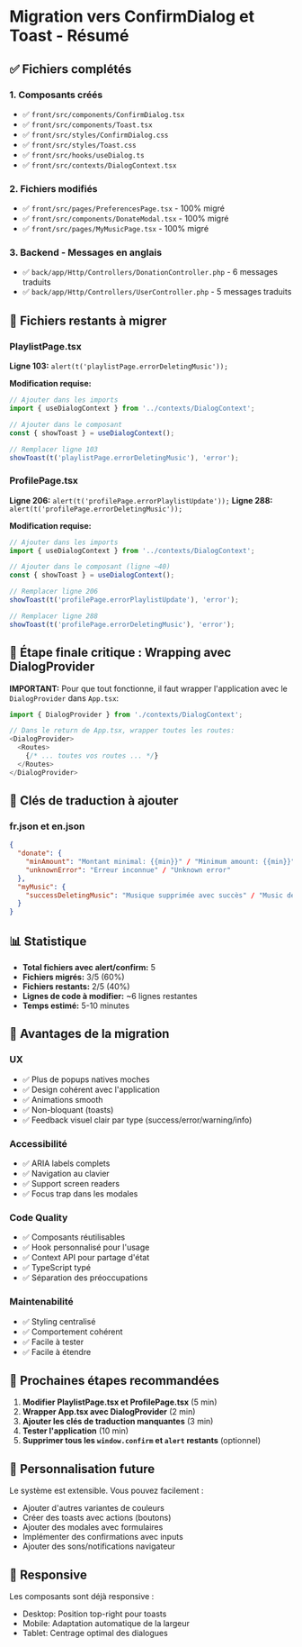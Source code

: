 # Migration vers ConfirmDialog et Toast - Résumé

## ✅ Fichiers complétés

### 1. Composants créés
- ✅ `front/src/components/ConfirmDialog.tsx`
- ✅ `front/src/components/Toast.tsx`
- ✅ `front/src/styles/ConfirmDialog.css`
- ✅ `front/src/styles/Toast.css`
- ✅ `front/src/hooks/useDialog.ts`
- ✅ `front/src/contexts/DialogContext.tsx`

### 2. Fichiers modifiés
- ✅ `front/src/pages/PreferencesPage.tsx` - 100% migré
- ✅ `front/src/components/DonateModal.tsx` - 100% migré
- ✅ `front/src/pages/MyMusicPage.tsx` - 100% migré

### 3. Backend - Messages en anglais
- ✅ `back/app/Http/Controllers/DonationController.php` - 6 messages traduits
- ✅ `back/app/Http/Controllers/UserController.php` - 5 messages traduits

## 🔄 Fichiers restants à migrer

### PlaylistPage.tsx
**Ligne 103:** `alert(t('playlistPage.errorDeletingMusic'));`

**Modification requise:**
```typescript
// Ajouter dans les imports
import { useDialogContext } from '../contexts/DialogContext';

// Ajouter dans le composant
const { showToast } = useDialogContext();

// Remplacer ligne 103
showToast(t('playlistPage.errorDeletingMusic'), 'error');
```

### ProfilePage.tsx
**Ligne 206:** `alert(t('profilePage.errorPlaylistUpdate'));`
**Ligne 288:** `alert(t('profilePage.errorDeletingMusic'));`

**Modification requise:**
```typescript
// Ajouter dans les imports
import { useDialogContext } from '../contexts/DialogContext';

// Ajouter dans le composant (ligne ~40)
const { showToast } = useDialogContext();

// Remplacer ligne 206
showToast(t('profilePage.errorPlaylistUpdate'), 'error');

// Remplacer ligne 288
showToast(t('profilePage.errorDeletingMusic'), 'error');
```

## 📝 Étape finale critique : Wrapping avec DialogProvider

**IMPORTANT:** Pour que tout fonctionne, il faut wrapper l'application avec le `DialogProvider` dans `App.tsx`:

```typescript
import { DialogProvider } from './contexts/DialogContext';

// Dans le return de App.tsx, wrapper toutes les routes:
<DialogProvider>
  <Routes>
    {/* ... toutes vos routes ... */}
  </Routes>
</DialogProvider>
```

## 🔑 Clés de traduction à ajouter

### fr.json et en.json

```json
{
  "donate": {
    "minAmount": "Montant minimal: {{min}}" / "Minimum amount: {{min}}",
    "unknownError": "Erreur inconnue" / "Unknown error"
  },
  "myMusic": {
    "successDeletingMusic": "Musique supprimée avec succès" / "Music deleted successfully"
  }
}
```

## 📊 Statistique

- **Total fichiers avec alert/confirm:** 5
- **Fichiers migrés:** 3/5 (60%)
- **Fichiers restants:** 2/5 (40%)
- **Lignes de code à modifier:** ~6 lignes restantes
- **Temps estimé:** 5-10 minutes

## 🎯 Avantages de la migration

### UX
- ✅ Plus de popups natives moches
- ✅ Design cohérent avec l'application
- ✅ Animations smooth
- ✅ Non-bloquant (toasts)
- ✅ Feedback visuel clair par type (success/error/warning/info)

### Accessibilité
- ✅ ARIA labels complets
- ✅ Navigation au clavier
- ✅ Support screen readers
- ✅ Focus trap dans les modales

### Code Quality
- ✅ Composants réutilisables
- ✅ Hook personnalisé pour l'usage
- ✅ Context API pour partage d'état
- ✅ TypeScript typé
- ✅ Séparation des préoccupations

### Maintenabilité
- ✅ Styling centralisé
- ✅ Comportement cohérent
- ✅ Facile à tester
- ✅ Facile à étendre

## 🚀 Prochaines étapes recommandées

1. **Modifier PlaylistPage.tsx et ProfilePage.tsx** (5 min)
2. **Wrapper App.tsx avec DialogProvider** (2 min)
3. **Ajouter les clés de traduction manquantes** (3 min)
4. **Tester l'application** (10 min)
5. **Supprimer tous les `window.confirm` et `alert` restants** (optionnel)

## 🎨 Personnalisation future

Le système est extensible. Vous pouvez facilement :
- Ajouter d'autres variantes de couleurs
- Créer des toasts avec actions (boutons)
- Ajouter des modales avec formulaires
- Implémenter des confirmations avec inputs
- Ajouter des sons/notifications navigateur

## 📱 Responsive

Les composants sont déjà responsive :
- Desktop: Position top-right pour toasts
- Mobile: Adaptation automatique de la largeur
- Tablet: Centrage optimal des dialogues
